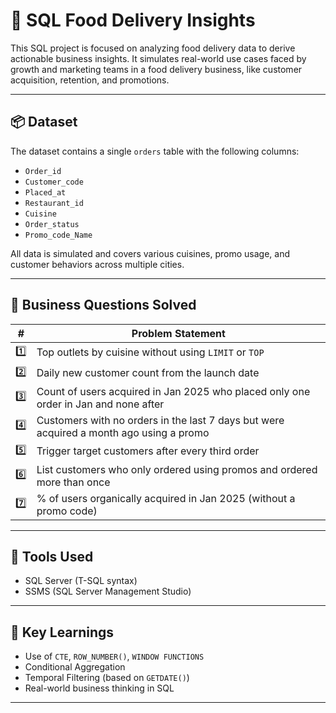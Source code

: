 # 🍕 SQL Food Delivery Insights

This SQL project is focused on analyzing food delivery data to derive actionable business insights. It simulates real-world use cases faced by growth and marketing teams in a food delivery business, like customer acquisition, retention, and promotions.

---

## 📦 Dataset

The dataset contains a single `orders` table with the following columns:
- `Order_id`
- `Customer_code`
- `Placed_at`
- `Restaurant_id`
- `Cuisine`
- `Order_status`
- `Promo_code_Name`

All data is simulated and covers various cuisines, promo usage, and customer behaviors across multiple cities.

---

## 📌 Business Questions Solved

| # | Problem Statement |
|---|-------------------|
| 1️⃣ | Top outlets by cuisine without using `LIMIT` or `TOP` |
| 2️⃣ | Daily new customer count from the launch date |
| 3️⃣ | Count of users acquired in Jan 2025 who placed only one order in Jan and none after |
| 4️⃣ | Customers with no orders in the last 7 days but were acquired a month ago using a promo |
| 5️⃣ | Trigger target customers after every third order |
| 6️⃣ | List customers who only ordered using promos and ordered more than once |
| 7️⃣ | % of users organically acquired in Jan 2025 (without a promo code) |

---

## 🧰 Tools Used

- SQL Server (T-SQL syntax)
- SSMS (SQL Server Management Studio)

---

## 🧠 Key Learnings

- Use of `CTE`, `ROW_NUMBER()`, `WINDOW FUNCTIONS`
- Conditional Aggregation
- Temporal Filtering (based on `GETDATE()`)
- Real-world business thinking in SQL

---

